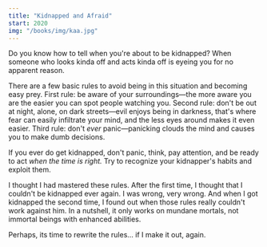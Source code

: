 ```yaml
---
title: "Kidnapped and Afraid"
start: 2020
img: "/books/img/kaa.jpg"
---
```


Do you know how to tell when you're about to be kidnapped? When someone who looks kinda off and acts kinda off is eyeing you for no apparent reason.

There are a few basic rules to avoid being in this situation and becoming easy prey. First rule: be aware of your surroundings&mdash;the more aware you are the easier you can spot people watching you. Second rule: don't be out at night, alone, on dark streets&mdash;evil enjoys being in darkness, that's where fear can easily infiltrate your mind, and the less eyes around makes it even easier. Third rule: don't *ever* panic&mdash;panicking clouds the mind and causes you to make dumb decisions.

If you ever do get kidnapped, don't panic, think, pay attention, and be ready to act *when the time is right.* Try to recognize your kidnapper's habits and exploit them.

I thought I had mastered these rules. After the first time, I thought that I couldn't be kidnapped ever again. I was wrong, very wrong. And when I got kidnapped the second time, I found out when those rules really couldn't work against him. In a nutshell, it only works on mundane mortals, not immortal beings with enhanced abilities.

Perhaps, its time to rewrite the rules... if I make it out, again.

